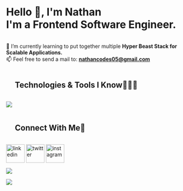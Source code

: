 <!--h1 without bottom border-->
<h1 style="display: inline-block">Hello 👋, I'm Nathan <br /> I'm a Frontend Software Engineer. </h1>

<!--Intro start-->
<div>
  
  🌱 I’m currently learning to put together multiple **Hyper Beast Stack for Scalable Applications.** <br />
  📫 Feel free to send a mail to: **nathancodes05@gmail.com**
</div>
<!--Intro end-->

<!--h1 without bottom border-->
<div id="user-content-toc">
  <ul>
    <summary><h2 style="display: inline-block">Technologies & Tools I Know👨🏻‍💻</h2></summary>
  </ul>
</div>
<!--tech stack icons-->
<p>
  <a href="https://skillicons.dev">
    <img src="https://skillicons.dev/icons?i=git,github,js,nodejs,expressjs,mysql,vscode&perline=14" />
  </a>
</p>

<div>

</div>

<!-- Connect with me -->
<!--h2 without bottom border-->
<div id="user-content-toc">
  <ul>
    <summary><h2 style="display: inline-block">Connect With Me🤝</h2></summary>
  </ul>
</div>


<!--icons and links-->
<p>
<a href="[https://www.linkedin.com/in/1010nishant/](https://www.linkedin.com/in/nathaniel-joseph-8b172a291/)" target="blank"><img align="center" src="https://user-images.githubusercontent.com/88904952/234979284-68c11d7f-1acc-4f0c-ac78-044e1037d7b0.png" alt="linkedin" height="50" width="50" /></a>
<a href="[https://twitter.com/1010nishant](https://twitter.com/nathanCodes05)" target="blank"><img align="center" src="https://user-images.githubusercontent.com/88904952/234980676-61bfb021-ecc8-48f7-88e6-34c1b06c4a58.png" alt="twitter" height="50" width="50" /></a> 
<a href="[https://www.instagram.com/nishant.jangir.1010/](https://www.instagram.com/nathancodes05/)" target="blank"><img align="center" src="https://user-images.githubusercontent.com/88904952/234981169-2dd1e58f-4b7e-468c-8213-034ba62156c3.png" alt="instagram" height="50" width="50" /></a>
  
</p>



<!--profile visit count-->
<div>
  
[![](https://visitcount.itsvg.in/api?id=joeCodes05&icon=3&color=6)](https://visitcount.itsvg.in)
  
</div>

<!--horizontal divider(gradiant)-->
<img src="https://user-images.githubusercontent.com/73097560/115834477-dbab4500-a447-11eb-908a-139a6edaec5c.gif">
